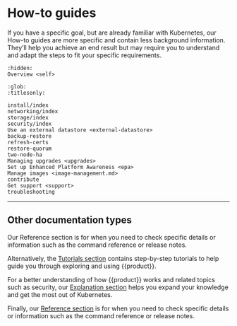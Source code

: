 # How-to guides

If you have a specific goal, but are already familiar with Kubernetes, our
How-to guides are more specific and contain less background information.
They’ll help you achieve an end result but may require you to understand and
adapt the steps to fit your specific requirements.

```{toctree}
:hidden:
Overview <self>
```

```{toctree}
:glob:
:titlesonly:

install/index
networking/index
storage/index
security/index
Use an external datastore <external-datastore>
backup-restore
refresh-certs
restore-quorum
two-node-ha
Managing upgrades <upgrades>
Set up Enhanced Platform Awareness <epa>
Manage images <image-management.md>
contribute
Get support <support>
troubleshooting
```

---

## Other documentation types

Our Reference section is for when you need to check specific details or
information such as the command reference or release notes.

Alternatively, the [Tutorials section] contains step-by-step tutorials to help
guide you through exploring and using {{product}}.

For a better understanding of how {{product}} works and related topics
such as security, our [Explanation section] helps you expand your knowledge
and get the most out of Kubernetes.

Finally, our [Reference section] is for when you need to check specific details
or information such as the command reference or release notes.

<!--LINKS -->
[Tutorials section]: ../tutorial/index
[Explanation section]: ../explanation/index
[Reference section]: ../reference/index
